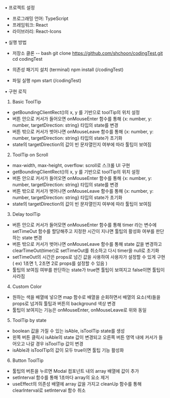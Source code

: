• 프로젝트 설정
- 프로그래밍 언어: TypeScript
- 프레임워크: React
- 라이브러리: React-Icons
  
• 실행 방법
- 저장소 클론
  -- bash
  git clone https://github.com/shchoon/codingTest.git
  cd codingTest

- 의존성 패기지 설치 (terminal)
  npm install (/codingTest)

- 파일 실행
  npm start (/codingTest)

• 구현 로직

1. Basic ToolTip
- getBoundingClientRect()의 x, y 를 기반으로 toolTip의 위치 설정
- 버튼 안으로 커서가 들어오면 onMouseEnter 함수를 통해 {x: number, y: number, targetDirection: string} 타입의 state를 변경
- 버튼 밖으로 커서가 벗어나면 onMouseLeave 함수를 통해 {x: number, y: number, targetDirection: string} 타입의 state가 초기화
- state의 targetDirection의 값이 빈 문자열인지 여부에 따라 툴팁이 보여짐

2. ToolTip on Scroll
- max-width, max-height, overflow: scroll로 스크롤 UI 구현   
- getBoundingClientRect()의 x, y 를 기반으로 toolTip의 위치 설정
- 버튼 안으로 커서가 들어오면 onMouseEnter 함수를 통해 {x: number, y: number, targetDirection: string} 타입의 state를 변경
- 버튼 밖으로 커서가 벗어나면 onMouseLeave 함수를 통해 {x: number, y: number, targetDirection: string} 타입의 state가 초기화
- state의 targetDirection의 값이 빈 문자열인지 여부에 따라 툴팁이 보여짐

3. Delay toolTip
- 버튼 안으로 커서가 들어모면 onMouseEnter 함수를 통해 timer 라는 변수에 setTimeOut 함수를 할당해주고 지정한 시간이 지나면 툴팁의 활성화 여부를 판단하는 state 변경
- 버튼 밖으로 커서가 벗어나면 onMouseLeave 함수를 통해 state 값을 변경하고 clearTimeOut(timer)로 setTimeOut를 취소하고 다시 timer을 null로 초기화
- setTimeOut의 시간은 props로 넘긴 값을 사용하여 사용자가 설정할 수 있게 구현 ( ex) 1초면 1, 2초면 2로 props를 설정할 수 있음 )
- 툴팁의 보여짐 여부를 판단하는 state가 true면 툴팁이 보여지고 false이면 툴팁이 사라짐
  
4. Custom Color
- 원하는 색을 배열에 넣으면 map 함수로 배열을 순회하면서 배열의 요소(색)들을 props로 넘겨줘 툴팁과 버튼의 background 색상 변경
- 툴팁이 보여지는 기능은 onMouseEnter, onMouseLeave로 위와 동일

5. ToolTip by state
- boolean 값을 가질 수 있는 isAble, isToolTip state를 생성
- 왼쪽 버튼 클릭시 isAble의 state 값이 변경되고 오른쪽 버튼 영역 내에 커서가 들어오고 나갈 경우 isToolTip 값이 변경
- isAble과 isToolTip의 값이 모두 true이면 툴팁 기능 활성화

6. Button ToolTip
- 툴팁의 버튼을 누르면 Modal 컴포넌트 내의 array 배열에 값이 추가
- setInterval 함수를 통해 1초마다 array의 요소 제거 
- useEffect의 의존성 배열에 array 값을 가지고 cleanUp 함수를 통해 clearInterval로 setInterval 함수 취소 

